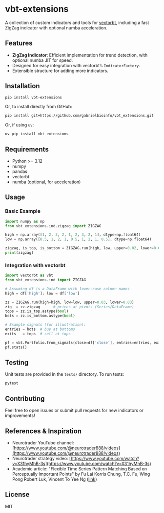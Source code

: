 # vbt-extensions

A collection of custom indicators and tools for [vectorbt](https://github.com/polakowo/vectorbt), including a fast ZigZag indicator with optional numba acceleration.

## Features

- **ZigZag Indicator**: Efficient implementation for trend detection, with optional numba JIT for speed.
- Designed for easy integration with vectorbt’s `IndicatorFactory`.
- Extensible structure for adding more indicators.

## Installation

```bash
pip install vbt-extensions
```
Or, to install directly from GitHub:
```bash
pip install git+https://github.com/gabrielbioinfo/vbt_extensions.git
```
Or, if using `uv`:
```bash
uv pip install vbt-extensions
```

## Requirements

- Python >= 3.12
- numpy
- pandas
- vectorbt
- numba (optional, for acceleration)

## Usage

### Basic Example
```python
import numpy as np
from vbt_extensions.ind.zigzag import ZIGZAG

high = np.array([1, 2, 3, 2, 1, 2, 3, 2, 1], dtype=np.float64)
low = np.array([0.5, 1, 2, 1, 0.5, 1, 2, 1, 0.5], dtype=np.float64)

zigzag, is_top, is_bottom = ZIGZAG.run(high, low, upper=0.02, lower=0.02).values
print(zigzag)
```

### Integration with vectorbt
```python
import vectorbt as vbt
from vbt_extensions.ind import ZIGZAG

# Assuming df is a DataFrame with lower-case column names
high = df['high']; low = df['low']

zz = ZIGZAG.run(high=high, low=low, upper=0.03, lower=0.03)
zig  = zz.zigzag      # prices at pivots (Series/DataFrame)
tops = zz.is_top.astype(bool)
bots = zz.is_bottom.astype(bool)

# Example signals (for illustration):
entries = bots  # buy at bottoms
exits   = tops  # sell at tops

pf = vbt.Portfolio.from_signals(close=df['close'], entries=entries, exits=exits, freq='1h')
pf.stats()
```

## Testing

Unit tests are provided in the `tests/` directory. To run tests:

```bash
pytest
```

## Contributing

Feel free to open issues or submit pull requests for new indicators or improvements!

## References & Inspiration

- Neurotrader YouTube channel: [https://www.youtube.com/@neurotrader888/videos](https://www.youtube.com/@neurotrader888/videos)
- Neurotrader strategy video: [https://www.youtube.com/watch?v=X31hyMhB-3s](https://www.youtube.com/watch?v=X31hyMhB-3s)
- Academic article: "Flexible Time Series Pattern Matching Based on Perceptually Important Points" by Fu Lai Korris Chung, T.C. Fu, Wing Pong Robert Luk, Vincent To Yee Ng ([link](https://research.polyu.edu.hk/en/publications/flexible-time-series-pattern-matching-based-on-perceptually-impor))

## License

MIT
